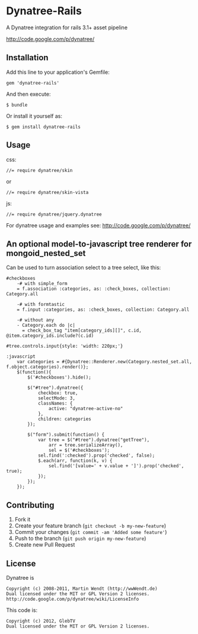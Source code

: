 # Dynatree-Rails

A Dynatree integration for rails 3.1+ asset pipeline

http://code.google.com/p/dynatree/

## Installation

Add this line to your application's Gemfile:

    gem 'dynatree-rails'

And then execute:

    $ bundle

Or install it yourself as:

    $ gem install dynatree-rails

## Usage

css:

    //= require dynatree/skin

or

    //= require dynatree/skin-vista

js:

    //= require dynatree/jquery.dynatree

For dynatree usage and examples see: http://code.google.com/p/dynatree/

## An optional model-to-javascript tree renderer for mongoid_nested_set

Can be used to turn association select to a tree select, like this:



    #checkboxes
        -# with simple_form
        = f.association :categories, as: :check_boxes, collection: Category.all

        -# with formtastic
        = f.input :categories, as: :check_boxes, collection: Category.all

        -# without any
        - Category.each do |c|
          = check_box_tag "item[category_ids][]", c.id, @item.category_ids.include?(c.id)

    #tree.controls.input{style: 'width: 220px;'}

    :javascript
        var categories = #{Dynatree::Renderer.new(Category.nested_set.all, f.object.categories).render()};
        $(function(){
            $('#checkboxes').hide();

            $("#tree").dynatree({
                checkbox: true,
                selectMode: 3,
                classNames: {
                    active: "dynatree-active-no"
                },
                children: categories
            });

            $("form").submit(function() {
                var tree = $("#tree").dynatree("getTree"),
                    arr = tree.serializeArray(),
                    sel = $('#checkboxes');
                sel.find(':checked').prop('checked', false);
                $.each(arr, function(k, v) {
                    sel.find('[value=' + v.value + ']').prop('checked', true);
                });
            });
        });

## Contributing

1. Fork it
2. Create your feature branch (`git checkout -b my-new-feature`)
3. Commit your changes (`git commit -am 'Added some feature'`)
4. Push to the branch (`git push origin my-new-feature`)
5. Create new Pull Request

## License

Dynatree is

	Copyright (c) 2008-2011, Martin Wendt (http://wwWendt.de)
	Dual licensed under the MIT or GPL Version 2 licenses.
	http://code.google.com/p/dynatree/wiki/LicenseInfo

This code is:

	Copyright (c) 2012, GlebTV
	Dual licensed under the MIT or GPL Version 2 licenses.
